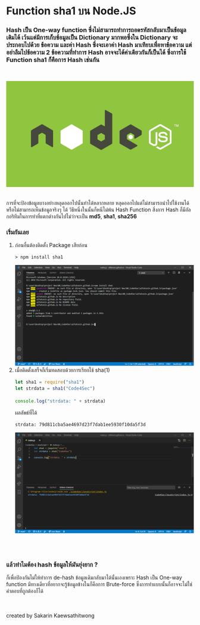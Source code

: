 # Function sha1 บน Node.JS 

### **Hash** เป็น **One-way function** ซึ่งไม่สามารถทำการถอดรหัสกลับมาเป็นข้อมูลเดิมได้ เว้นแต่มีการเก็บข้อมูลเป็น Dictionary มากพอซึ่งใน Dictionary จะประกอบไปด้วย **ข้อความ** และค่า **Hash** ซึ่งจะเอาค่า **Hash** มาเทียบเพื่อหาข้อความ แต่อย่าลืมไปข้อความ 2 ข้อความที่ทำการ Hash อาจจะได้ค่าเดียวกันก็เป็นได้ ซึ่งการใช้ Function **sha1** ก็คือการ **Hash** เช่นกัน
<br>

![](../../assets/img/JavaScript00.png)
<br>
<br>

การที่จะป้องข้อมูลบางอย่างหลุดออกไปนั้นทำได้หลากหลาย หลุดออกไปแต่ไม่สามารถนำไปใช้งานได้หรือไม่สามารถเห็นข้อมูลจริงๆ ได้ วิธีหนึ่งในนั้นก็หนีไม่พ้น Hash Function สิ่งการ Hash ก็มีอัลกอริทึมในการทำที่แตกต่างกันไปไม่ว่าจะเป็น **md5**, **sha1**, **sha256**

### เริ่มกันเลย
1. ก่อนอื่นต้องติดตั้ง Package เสียก่อน
    ```shell
    > npm install sha1
    ```
    ![](../../assets/img/JavaScript01.png)
1. เมื่อติดตั้งเสร็จก็เริ่มทดสอบด้วยการเรียกใช้ sha(1)
    ```js
    let sha1 = require("sha1")
    let strdata = sha1("Code4Sec")

    console.log("strdata: " + strdata)
    ```
    ผลลัพธ์ที่ได้
    ```
    strdata: 79d811cba5ae4697d23f7dab1ee5930f10da5f3d
    ```
    ![](../../assets/img/JavaScript02.png)
<br>
<br>

### แล้วทำไมต้อง hash ข้อมูลให้มันยุ่งยาก ?
ก็เพื่อป้องกันไม่ให้ทำการ de-hash ข้อมูลเดิมกลับมาได้นั้นเองเพราะ Hash เป็น One-way function มีทางเดียวที่อยากจะรู้ข้อมูลข้างในก็คือการ Brute-force ซึ่งการทำแบบนั้นก็อาจจะไม่ใช่คำตอบที่ถูกต้องก็ได้

<br>
<br>
created by Sakarin Kaewsathitwong